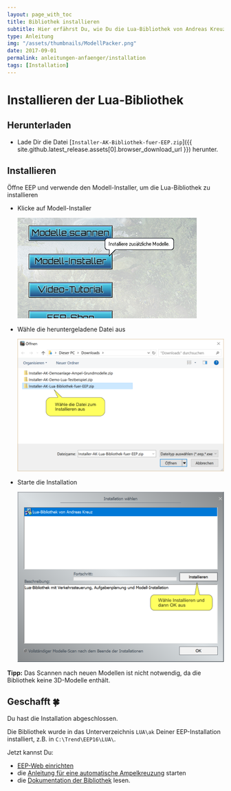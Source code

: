```yaml
---
layout: page_with_toc
title: Bibliothek installieren
subtitle: Hier erfährst Du, wie Du die Lua-Bibliothek von Andreas Kreuz herunterladen und direkt in EEP installieren kannst.
type: Anleitung
img: "/assets/thumbnails/ModellPacker.png"
date: 2017-09-01
permalink: anleitungen-anfaenger/installation
tags: [Installation]
---
```


# Installieren der Lua-Bibliothek

## Herunterladen

- Lade Dir die Datei [`Installer-AK-Bibliothek-fuer-EEP.zip`]({{ site.github.latest_release.assets[0].browser_download_url }}) herunter.

## Installieren

Öffne EEP und verwende den Modell-Installer, um die Lua-Bibliothek zu installieren

- Klicke auf Modell-Installer

  ![BILD](../assets/tutorial/installation/Installation-Modell-Installer.png)

- Wähle die heruntergeladene Datei aus

  ![BILD](../assets/tutorial/installation/Installation-Datei-waehlen.png)

- Starte die Installation

  ![BILD](../assets/tutorial/installation/Installation-Modell-installieren.png)

**Tipp:** Das Scannen nach neuen Modellen ist nicht notwendig, da die Bibliothek keine 3D-Modelle enthält.

## Geschafft 🍀

Du hast die Installation abgeschlossen.

Die Bibliothek wurde in das Unterverzeichnis `LUA\ak` Deiner EEP-Installation installiert, z.B. in `C:\Trend\EEP16\LUA\`.

Jetzt kannst Du:

- [EEP-Web einrichten](../anleitungen-anfaenger/einrichten-von-eep-web)
- die [Anleitung für eine automatische Ampelkreuzung](../anleitungen-fortgeschrittene/ampelkreuzung) starten
- die [Dokumentation der Bibliothek](../LUA/ak/) lesen.
